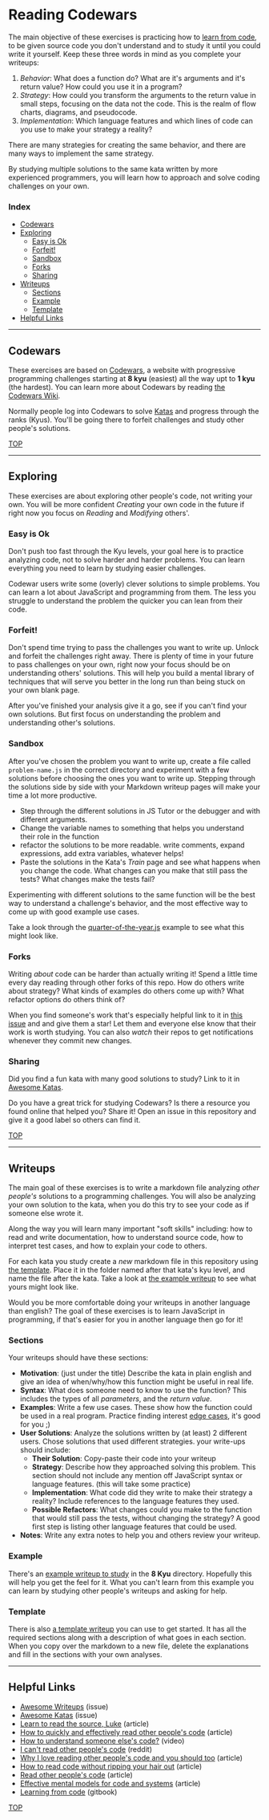 # Reading Codewars

The main objective of these exercises is practicing how to [learn from code](https://study.hackyourfuture.be/learning/learning-from-code), to be given source code you don't understand and to study it until you could write it yourself.  Keep these three words in mind as you complete your writeups:

1. _Behavior_: What does a function do? What are it's arguments and it's return value? How could you use it in a program?
2. _Strategy_: How could you transform the arguments to the return value in small steps, focusing on the data not the code.  This is the realm of flow charts, diagrams, and pseudocode.
3. _Implementation_: Which language features and which lines of code can you use to make your strategy a reality?

There are many strategies for creating the same behavior, and there are many ways to implement the same strategy.

By studying multiple solutions to the same kata written by more experienced programmers, you will learn how to approach and solve coding challenges on your own.

### Index

- [Codewars](#about-codewars)
- [Exploring](#exploring)
  - [Easy is Ok](#easy-is-ok)
  - [Forfeit!](#forfeit)
  - [Sandbox](#sandbox)
  - [Forks](#forks)
  - [Sharing](#sharing)
- [Writeups](#writeups)
  - [Sections](#sections)
  - [Example](#example)
  - [Template](#template)
- [Helpful Links](#helpful-links)

---

## Codewars

These exercises are based on [Codewars](https://www.codewars.com/), a website with progressive programming challenges starting at **8 kyu** (easiest) all the way upt to **1 kyu** (the hardest).  You can learn more about Codewars by reading [the Codewars Wiki](https://github.com/codewars/codewars.com/wiki/).

Normally people log into Codewars to solve [Katas](https://github.com/codewars/codewars.com/wiki/Kata) and progress through the ranks (Kyus).  You'll be going there to forfeit challenges and study other people's solutions.

[TOP](#reading-codewars)

---

## Exploring

These exercises are about exploring other people's code, not writing your own.  You will be more confident _Creating_ your own code in the future if right now you focus on _Reading_ and _Modifying_ others'.

### Easy is Ok

Don't push too fast through the Kyu levels, your goal here is to practice analyzing code, not to solve harder and harder problems. You can learn everything you need to learn by studying easier challenges.

Codewar users write some (overly) clever solutions to simple problems.  You can learn a lot about JavaScript and programming from them. The less you struggle to understand the problem the quicker you can lean from their code.

### Forfeit!

Don't spend time trying to pass the challenges you want to write up.  Unlock and forfeit the challenges right away.  There is plenty of time in your future to pass challenges on your own, right now your focus should be on understanding others' solutions.  This will help you build a mental library of techniques that will serve you better in the long run than being stuck on your own blank page.

After you've finished your analysis give it a go, see if you can't find your own solutions.  But first focus on understanding the problem and understanding other's solutions.

### Sandbox

After you've chosen the problem you want to write up, create a file called `problem-name.js` in the correct directory and experiment with a few solutions before choosing the ones you want to write up.  Stepping through the solutions side by side with your Markdown writeup pages will make your time a lot more productive.

- Step through the different solutions in JS Tutor or the debugger and with different arguments.
- Change the variable names to something that helps you understand their role in the function
- refactor the solutions to be more readable. write comments, expand expressions, add extra variables, whatever helps!
- Paste the solutions in the Kata's _Train_ page and see what happens when you change the code.  What changes can you make that still pass the tests? What changes make the tests fail?

Experimenting with different solutions to the same function will be the best way to understand a challenge's behavior, and the most effective way to come up with good example use cases.

Take a look through the [quarter-of-the-year.js](./8-kyu/quarter-of-the-year.js) example to see what this might look like.

### Forks

Writing _about_ code can be harder than actually writing it!  Spend a little time every day reading through other forks of this repo.  How do others write about strategy?  What kinds of examples do others come up with? What refactor options do others think of?

When you find someone's work that's especially helpful link to it in [this issue](https://github.com/HackYourFutureBelgium/reading-codewars/issues/1) and and give them a star!  Let them and everyone else know that their work is worth studying.  You can also _watch_ their repos to get notifications whenever they commit new changes.

### Sharing

Did you find a fun kata with many good solutions to study? Link to it in [Awesome Katas](https://github.com/HackYourFutureBelgium/reading-codewars/issues/2).

Do you have a great trick for studying Codewars? Is there a resource you found online that helped you? Share it!  Open an issue in this repository and give it a good label so others can find it.

[TOP](#reading-codewars)

---

## Writeups

The main goal of these exercises is to write a markdown file analyzing _other people's_ solutions to a programming challenges.  You will also be analyzing your own solution to the kata, when you do this try to see your code as if someone else wrote it.

Along the way you will learn many important "soft skills" including: how to read and write documentation, how to understand source code, how to interpret test cases, and how to explain your code to others.

For each kata you study create a _new_ markdown file in this repository using [the template](./writeup-template.md).  Place it in the folder named after that kata's kyu level, and name the file after the kata.  Take a look at [the example writeup](./8-kyu/quarter-of-the-year.md) to see what yours might look like.

Would you be more comfortable doing your writeups in another language than english?  The goal of these exercises is to learn JavaScript in programming, if that's easier for you in another language then go for it! 

### Sections

Your writeups should have these sections:

- **Motivation**: (just under the title) Describe the kata in plain english and give an idea of when/why/how this function might be useful in real life.
- **Syntax**: What does someone need to know to use the function? This includes the types of all _parameters_, and the _return value_.
- **Examples**: Write a few use cases. These show how the function could be used in a real program.  Practice finding interest [edge cases](https://www.geeksforgeeks.org/dont-forget-edge-cases/), it's good for you ;)
- **User Solutions**: Analyze the solutions written by (at least) 2 different users.  Chose solutions that used different strategies. your write-ups should include:
  - **Their Solution**: Copy-paste their code into your writeup
  - **Strategy**: Describe how they approached solving this problem.  This section should not include any mention off JavaScript syntax or language features. (this will take some practice)
  - **Implementation**: What code did they write to make their strategy a reality?  Include references to the language features they used.
  - **Possible Refactors**: What changes could you make to the function that would still pass the tests, without changing the strategy?  A good first step is listing other language features that could be used.
- **Notes**: Write any extra notes to help you and others review your writeup.

### Example

There's an [example writeup to study](./8-kyu/quarter-of-the-year.md) in the **8 Kyu** directory. Hopefully this will help you get the feel for it.  What you can't learn from this example you can learn by studying other people's writeups and asking for help.

### Template

There is also [a template writeup](./writeup-template.md) you can use to get started.  It has all the required sections along with a description of what goes in each section. When you copy over the markdown to a new file, delete the explanations and fill in the sections with your own analyses.

---

## Helpful Links

- [Awesome Writeups](https://github.com/HackYourFutureBelgium/reading-codewars/issues/1) (issue)
- [Awesome Katas](https://github.com/HackYourFutureBelgium/reading-codewars/issues/2) (issue)
- [Learn to read the source, Luke](https://blog.codinghorror.com/learn-to-read-the-source-luke/) (article)
- [How to quickly and effectively read other people's code](https://selftaughtcoders.com/how-to-quickly-and-effectively-read-other-peoples-code/) (article)
- [How to understand someone else's code?](https://www.youtube.com/watch?v=tON6F_yZb-E) (video)
- [I can't read other people's code](https://www.reddit.com/r/learnprogramming/comments/3x38dx/i_cant_read_other_peoples_code/) (reddit)
- [Why I love reading other people's code and you should too](https://skorks.com/2010/05/why-i-love-reading-other-peoples-code-and-you-should-too/) (article)
- [How to read code without ripping your hair out](https://medium.com/launch-school/how-to-read-source-code-without-ripping-your-hair-out-e066472bbe8d) (article)
- [Read other people's code](https://www.lavieencode.net/blog/coding-101/read-other-peoples-code/) (article)
- [Effective mental models for code and systems](https://medium.com/@copyconstruct/effective-mental-models-for-code-and-systems-7c55918f1b3e) (article)
- [Learning from code](https://study.hackyourfuture.be/learning/learning-from-code) (gitbook)

[TOP](#reading-codewars)
